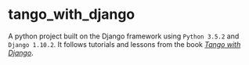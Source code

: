 # tango_with_django

A python project built on the Django framework using ````Python 3.5.2```` and ````Django 1.10.2````. It follows tutorials and lessons from the book _[Tango with Django](http://www.tangowithdjango.com/book17/chapters/setup.html)_.

